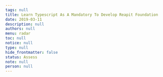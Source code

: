```yaml
---
tags: null
title: Learn Typescript As A Mandatory To Develop Reapit Foundation
date: 2019-03-11
description: null
authors: null
menu: radar
toc: null
notice: null
type: null
hide_frontmatter: false
status: Assess
note: null
person: null
---
```


